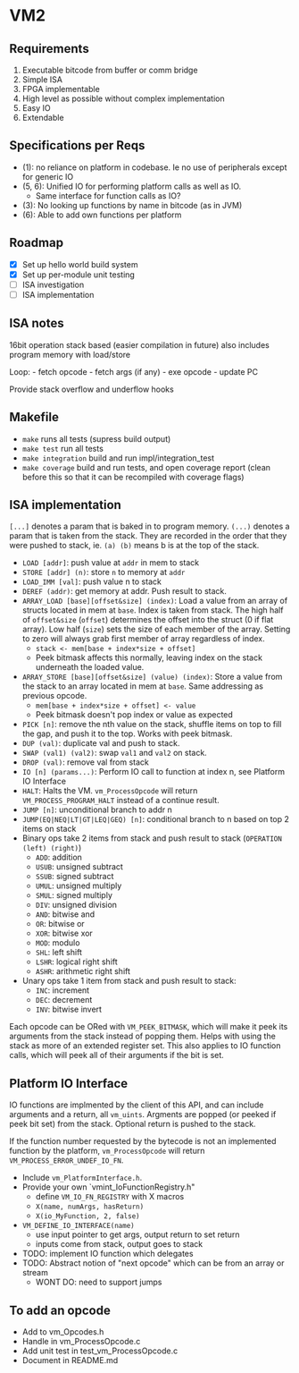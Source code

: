 # VM2

## Requirements
1. Executable bitcode from buffer or comm bridge
2. Simple ISA
3. FPGA implementable
4. High level as possible without complex implementation
5. Easy IO
6. Extendable

## Specifications per Reqs
- (1): no reliance on platform in codebase. Ie no use of peripherals except for generic IO
- (5, 6): Unified IO for performing platform calls as well as IO.
	- Same interface for function calls as IO?
- (3): No looking up functions by name in bitcode (as in JVM)
- (6): Able to add own functions per platform

## Roadmap
- [x] Set up hello world build system
- [x] Set up per-module unit testing
- [ ] ISA investigation
- [ ] ISA implementation

## ISA notes
16bit operation
stack based (easier compilation in future)
also includes program memory with load/store

Loop:
	- fetch opcode
	- fetch args (if any)
	- exe opcode
	- update PC


Provide stack overflow and underflow hooks

## Makefile
- `make` runs all tests (supress build output)
- `make test` run all tests
- `make integration` build and run impl/integration_test
- `make coverage` build and run tests, and open coverage report (clean before
  this so that it can be recompiled with coverage flags)

## ISA implementation
`[...]` denotes a param that is baked in to program memory. `(...)` denotes a
param that is taken from the stack. They are recorded in the order that they
were pushed to stack, ie. `(a) (b)` means b is at the top of the stack.

- `LOAD [addr]`: push value at `addr` in mem to stack
- `STORE [addr] (n)`: store `n` to memory at `addr`
- `LOAD_IMM [val]`: push value n to stack
- `DEREF (addr)`: get memory at addr. Push result to stack.
- `ARRAY_LOAD [base][offset&size] (index)`: Load a value from an array of
  structs located in mem at `base`. Index is taken from stack. The high half of
  `offset&size` (`offset`) determines the offset into the struct (0 if flat
  array). Low half (`size`) sets the size of each member of the array. Setting
  to zero will always grab first member of array regardless of index.
	- `stack <- mem[base + index*size + offset]`
	- Peek bitmask affects this normally, leaving index on the stack underneath
	  the loaded value.
- `ARRAY_STORE [base][offset&size] (value) (index)`: Store a value from the
  stack to an array located in mem at `base`. Same addressing as previous
  opcode.
	- `mem[base + index*size + offset] <- value`
	- Peek bitmask doesn't pop index or value as expected
- `PICK [n]`: remove the nth value on the stack, shuffle items on top to fill
  the gap, and push it to the top. Works with peek bitmask.
- `DUP (val)`: duplicate val and push to stack.
- `SWAP (val1) (val2)`: swap `val1` and `val2` on stack.
- `DROP (val)`: remove val from stack
- `IO [n] (params...)`: Perform IO call to function at index n, see Platform IO Interface
- `HALT`: Halts the VM. `vm_ProcessOpcode` will return
  `VM_PROCESS_PROGRAM_HALT` instead of a continue result.
- `JUMP [n]`: unconditional branch to addr n
- `JUMP(EQ|NEQ|LT|GT|LEQ|GEQ) [n]`: conditional branch to n based on top 2 items on stack
- Binary ops take 2 items from stack and push result to stack (`OPERATION (left) (right)`)
	- `ADD`: addition
	- `USUB`: unsigned subtract
	- `SSUB`: signed subtract
	- `UMUL`: unsigned multiply
	- `SMUL`: signed multiply
	- `DIV`: unsigned division
	- `AND`: bitwise and 
	- `OR`: bitwise or
	- `XOR`: bitwise xor
	- `MOD`: modulo
	- `SHL`: left shift
	- `LSHR`: logical right shift
	- `ASHR`: arithmetic right shift
- Unary ops take 1 item from stack and push result to stack:
	- `INC`: increment
	- `DEC`: decrement
	- `INV`: bitwise invert

Each opcode can be ORed with `VM_PEEK_BITMASK`, which will make it peek its
arguments from the stack instead of popping them. Helps with using the stack as
more of an extended register set. This also applies to IO function calls, which
will peek all of their arguments if the bit is set.

## Platform IO Interface
IO functions are implmented by the client of this API, and can include
arguments and a return, all `vm_uints`. Argments are popped (or peeked if peek
bit set) from the stack. Optional return is pushed to the stack.

If the function number requested by the bytecode is not an implemented function
by the platform, `vm_ProcessOpcode` will return `VM_PROCESS_ERROR_UNDEF_IO_FN`.

- Include `vm_PlatformInterface.h`.
- Provide your own `vmint_IoFunctionRegistry.h"
	- define `VM_IO_FN_REGISTRY` with X macros
	- `X(name, numArgs, hasReturn)`
	- `X(io_MyFunction, 2, false)`
- `VM_DEFINE_IO_INTERFACE(name)`
	- use input pointer to get args, output return to set return
	- inputs come from stack, output goes to stack
- TODO: implement IO function which delegates
- TODO: Abstract notion of "next opcode" which can be from an array or stream
	- WONT DO: need to support jumps

## To add an opcode
- Add to vm_Opcodes.h
- Handle in vm_ProcessOpcode.c
- Add unit test in test_vm_ProcessOpcode.c
- Document in README.md
